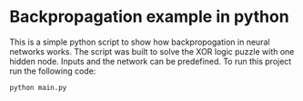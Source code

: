 # Backpropagation example in python

This is a simple python script to show how backpropogation in neural networks works. The script was built to solve the XOR logic puzzle with one hidden node. Inputs and the network can be predefined. To run this project run the following code:
```
python main.py
```

